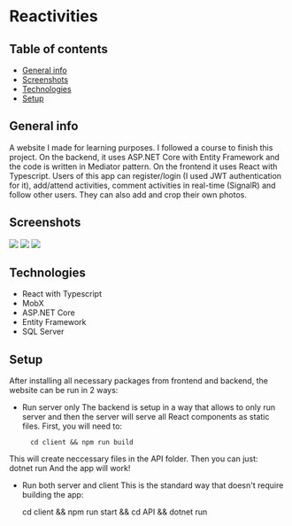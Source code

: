 
# Reactivities


## Table of contents
* [General info](#general-info)
* [Screenshots](#screenshots)
* [Technologies](#technologies)
* [Setup](#setup)

## General info
A website I made for learning purposes. I followed a course to finish this project. On the backend, it uses ASP.NET Core with Entity Framework and the code is written in Mediator pattern. On the frontend it uses React with Typescript. Users of this app can register/login (I used JWT authentication for it), add/attend activities, comment activities in real-time (SignalR) and follow other users. They can also add and crop their own photos.

## Screenshots
<img src="https://i.postimg.cc/Y2QkTMJq/1.png"/>
<img src="https://i.postimg.cc/tg1Gkj3b/3.png"/>
<img src="https://i.postimg.cc/VLRwL4fx/2.png"/>

## Technologies
* React with Typescript
* MobX
* ASP.NET Core
* Entity Framework
* SQL Server

## Setup

After installing all necessary packages from frontend and backend, the website can be run in 2 ways:
* Run server only
The backend is setup in a way that allows to only run server and then the server will serve all React components as static files. First, you will need to:<br/>

        cd client && npm run build
This will create neccessary files in the API folder. Then you can just:<br/>
     dotnet run
And the app will work!
* Run both server and client
This is the standard way that doesn't require building the app:

     cd client && npm run start && cd API && dotnet run
     
     
